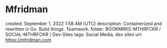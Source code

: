 # Mfridman

created: September 1, 2022 1:58 AM (UTC)
description: Containerized and rewritten in Go. Build things. Teamwork.
folder: BOOKMRKS-MTHRFCKR / SOCIAL-MTHRFCKR / Dev-Sites
tags: Social Media, dev sites
url: https://mfridman.com